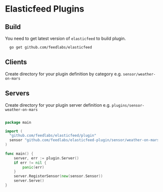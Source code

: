 Elasticfeed Plugins
===================

Build
-----
You need to get latest version of `elasticfeed` to build plugin.
```
  go get github.com/feedlabs/elasticfeed
```

Clients
-------
Create directory for your plugin definition by category e.g. `sensor/weather-on-mars`

Servers
-------
Create directory for your plugin server definition e.g. `plugins/sensor-weather-on-mars`
```go

package main

import (
  "github.com/feedlabs/elasticfeed/plugin"
  sensor "github.com/feedlabs/elasticfeed-plugin/sensor/weather-on-mars"
)
  
func main() {
	server, err := plugin.Server()
	if err != nil {
		panic(err)
	}
	server.RegisterSensor(new(sensor.Sensor))
	server.Serve()
}

```
